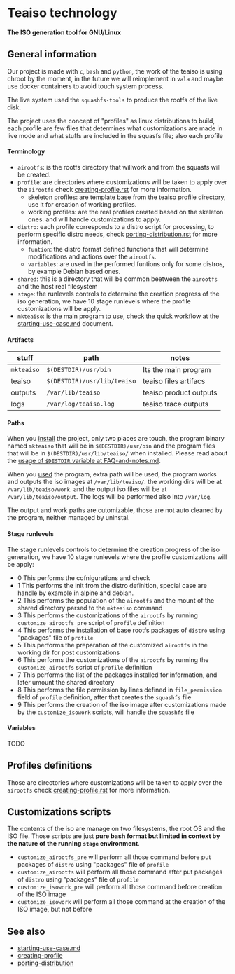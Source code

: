 Teaiso technology
==================

**The ISO generation tool for GNU/Linux**

##  General information

Our project is made with `c`, `bash` and `python`, the work of the teaiso is using chroot by the moment, 
in the future we will reimplement in `vala` and maybe use docker containers to avoid touch system process.

The live system used the `squashfs-tools` to produce the rootfs of the live disk.

The project uses the concept of "profiles" as linux distributions to build, 
each profile are few files that determines what customizations are made in live mode 
and what stuffs are included in the squasfs file; also each profile 

#### Terminology

* `airootfs`: is the rootfs directory that willwork and from the squasfs will be created.
* `profile`: are directories where customizations will be taken to apply over the `airootfs` check [creating-profile.rst](creating-profile.rst) for more information.
    * skeleton profiles: are template base from the teaiso profile directory, use it for creation of working profiles.
    * working profiles: are the real profiles created based on the skeleton ones. and will handle customizations to apply.
* `distro`: each profile corresponds to a distro script for processing, to perform specific distro needs, check [porting-distribution.rst](porting-distribution.rst) for more information.
    * `funtion`: the distro format defined functions that will determine modifications and actions over the `airootfs`.
    * `variables`: are used in the performed funtions only for some distros, by example Debian based ones.
* `shared`: this is a directory that will be common beetween the `airootfs` and the host real filesystem
* `stage`: the runlevels controls to determine the creation progress of the iso generation, we have 10 stage runlevels where the profile customizations will be apply.
* `mkteaiso`: is the main program to use, check the quick workflow at the [starting-use-case.md](starting-use-case.md) document.

#### Artifacts

| stuff      | path                         | notes |
| ---------- | ---------------------------- | ----- |
| `mkteaiso` | `$(DESTDIR)/usr/bin`         | Its the main program |
| teaiso     | `$(DESTDIR)/usr/lib/teaiso`  | teaiso files artifacs |
| outputs    | `/var/lib/teaiso`            | teaiso product outputs |
| logs       | `/var/log/teaiso.log`        | teaiso trace outputs |

#### Paths

When you [install](Installation.md) the project, only two places are touch, 
the program binary named `mkteaiso` that will be in `$(DESTDIR)/usr/bin` 
and the program files that will be in `$(DESTDIR)/usr/lib/teaiso/` when installed.
Please read about the [usage of `$DESTDIR` variable at FAQ-and-notes.md](FAQ-and-notes.md#usage-of-destdir-at-install).

When you [used]() the program, extra path will be used, 
the program works and outputs the iso images at `/var/lib/teaiso/`. 
the working dirs will be at `/var/lib/teaiso/work`. and 
the output iso files will be at `/var/lib/teaiso/output`.
The logs will be performed also into `/var/log`.

The output and work paths are cutomizable, those are not auto cleaned by the program, 
neither managed by uninstal.

#### Stage runlevels

The stage runlevels controls to determine the creation progress of the iso generation, 
we have 10 stage runlevels where the profile customizations will be apply:

* 0 This performs the cofnigurations and check
* 1 This performs the init from the distro definition, special case are handle by example in alpine and debian.
* 2 This performs the population of the `airootfs` and the mount of the shared directory parsed to the `mkteaiso` command
* 3 This performs the customizations of the `airootfs` by running `customize_airootfs_pre` script of `profile` definition
* 4 This performs the installation of base rootfs packages of `distro` using "packages" file of `profile`
* 5 This performs the preparation of the customized `airootfs` in the working dir for post customizations
* 6 This performs the customizations of the `airootfs` by running the `customize_airootfs` script of `profile` definition
* 7 This performs the list of the packages installed for information, and later umount the shared directory
* 8 This performs the file permission by lines defined in `file_permission` field of `profile` definition, after that creates the `squashfs` file
* 9 This performs the creation of the iso image after customizations made by the `customize_isowork` scripts, will handle the `squashfs` file

#### Variables

TODO

## Profiles definitions

Those are directories where customizations will be taken to apply over the `airootfs` 
check [creating-profile.rst](creating-profile.rst) for more information.

## Customizations scripts 

The contents of the iso are manage on two filesystems, the root OS and the ISO file.
Those scripts are just **pure bash format but limited in context by the nature of the running `stage` environment**.

* `customize_airootfs_pre` will perform all those command before put packages of `distro` using "packages" file of `profile`
* `customize_airootfs` will perform all those command after put packages of `distro` using "packages" file of `profile`
* `customize_isowork_pre` will perform all those command before creation of the ISO image
* `customize_isowork` will perform all those command at the creation of the ISO image, but not before

## See also

* [starting-use-case.md](starting-use-case.md)
* [creating-profile](creating-profile.rst)
* [porting-distribution](porting-distribution.rst)
